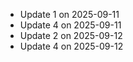 - Update 1 on 2025-09-11
- Update 4 on 2025-09-11
- Update 2 on 2025-09-12
- Update 4 on 2025-09-12
